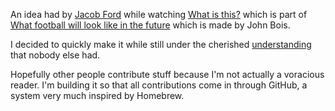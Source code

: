 An idea had by [Jacob Ford](jacobford.com) while watching [What is this?](https://www.sbnation.com/a/17776-football/what-is-this-video) which is part of [What football will look like in the future](https://www.sbnation.com/a/17776-football/) which is made by John Bois.

I decided to quickly make it while still under the cherished [understanding](https://archive.vn/DBH5l#20%) that nobody else had.

Hopefully other people contribute stuff because I'm not actually a voracious reader. I'm building it so that all contributions come in through GitHub, a system very much inspired by Homebrew.
